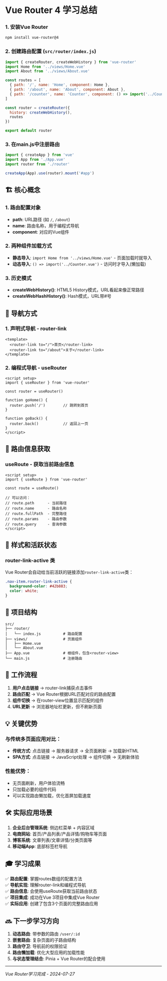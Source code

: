 # Vue Router 4 学习总结
### 1. 安装Vue Router
```bash
npm install vue-router@4
```

### 2. 创建路由配置 (`src/router/index.js`)
```javascript
import { createRouter, createWebHistory } from 'vue-router'
import Home from '../views/Home.vue'
import About from '../views/About.vue'

const routes = [
  { path: '/', name: 'Home', component: Home },
  { path: '/about', name: 'About', component: About },
  { path: '/counter', name: 'Counter', component: () => import('../Counter.vue') }
]

const router = createRouter({
  history: createWebHistory(),
  routes
})

export default router
```

### 3. 在main.js中注册路由
```javascript
import { createApp } from 'vue'
import App from './App.vue'
import router from './router'

createApp(App).use(router).mount('#app')
```

## 🏗️ 核心概念

### 1. 路由配置对象
- **path**: URL路径 (如 `/`, `/about`)
- **name**: 路由名称，用于编程式导航
- **component**: 对应的Vue组件

### 2. 两种组件加载方式
- **静态导入**: `import Home from '../views/Home.vue'` - 页面加载时就导入
- **动态导入**: `() => import('../Counter.vue')` - 访问时才导入(懒加载)

### 3. 历史模式
- **createWebHistory()**: HTML5 History模式，URL看起来像正常路径
- **createWebHashHistory()**: Hash模式，URL带#号

## 🧭 导航方式

### 1. 声明式导航 - router-link
```vue
<template>
  <router-link to="/">首页</router-link>
  <router-link to="/about">关于</router-link>
</template>
```

### 2. 编程式导航 - useRouter
```vue
<script setup>
import { useRouter } from 'vue-router'

const router = useRouter()

function goHome() {
  router.push('/')        // 跳转到首页
}

function goBack() {
  router.back()           // 返回上一页
}
</script>
```

## 📍 路由信息获取

### useRoute - 获取当前路由信息
```vue
<script setup>
import { useRoute } from 'vue-router'

const route = useRoute()

// 可以访问：
// route.path      - 当前路径
// route.name      - 路由名称
// route.fullPath  - 完整路径
// route.params    - 路由参数
// route.query     - 查询参数
</script>
```

## 🎨 样式和活跃状态

### router-link-active 类
Vue Router会自动给当前活跃的链接添加`router-link-active`类：

```css
.nav-item.router-link-active {
  background-color: #42b883;
  color: white;
}
```

## 📱 项目结构
```
src/
├── router/
│   └── index.js          # 路由配置
├── views/                # 页面组件
│   ├── Home.vue
│   └── About.vue
├── App.vue               # 根组件，包含<router-view>
└── main.js               # 注册路由
```

## 🔄 工作流程

1. **用户点击链接** → router-link捕获点击事件
2. **路由匹配** → Vue Router根据URL匹配对应的路由配置
3. **组件切换** → 在router-view位置显示匹配的组件
4. **URL更新** → 浏览器地址栏更新，但不刷新页面

## 💡 关键优势

### 与传统多页面应用对比：
- **传统方式**: 点击链接 → 服务器请求 → 全页面刷新 → 加载新HTML
- **SPA方式**: 点击链接 → JavaScript处理 → 组件切换 → 无刷新体验

### 性能优势：
- 无页面刷新，用户体验流畅
- 只加载必要的组件代码
- 可以实现路由懒加载，优化首屏加载速度

## 🛠️ 实际应用场景

1. **企业后台管理系统**: 侧边栏菜单 + 内容区域
2. **电商网站**: 首页/产品列表/产品详情/购物车等页面
3. **博客系统**: 文章列表/文章详情/分类页面等
4. **移动端App**: 底部标签栏导航

## 🎓 学习成果

✅ **路由配置**: 掌握routes数组的配置方法  
✅ **导航实现**: 理解router-link和编程式导航  
✅ **路由信息**: 会使用useRoute获取当前路由状态  
✅ **项目集成**: 成功在Vue 3项目中集成Vue Router  
✅ **实际应用**: 创建了包含3个页面的完整路由应用

## 🔜 下一步学习方向

1. **动态路由**: 带参数的路由 `/user/:id`
2. **嵌套路由**: 复杂页面的子路由结构  
3. **路由守卫**: 导航前的权限验证  
4. **路由懒加载**: 优化大型应用的加载性能
5. **与状态管理结合**: Pinia + Vue Router的配合使用

---
*Vue Router学习完成 - 2024-07-27*